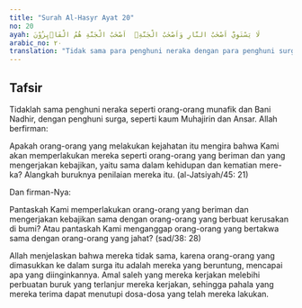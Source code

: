 ```yaml
---
title: "Surah Al-Hasyr Ayat 20"
no: 20
ayah: لَا يَسْتَوِيْٓ اَصْحٰبُ النَّارِ وَاَصْحٰبُ الْجَنَّةِۗ  اَصْحٰبُ الْجَنَّةِ هُمُ الْفَاۤىِٕزُوْنَ 
arabic_no: ٢٠
translation: "Tidak sama para penghuni neraka dengan para penghuni surga; para penghuni surga itulah orang-orang yang memperoleh kemenangan."
---
```


## Tafsir

Tidaklah sama penghuni neraka seperti orang-orang munafik dan Bani Nadhir, dengan penghuni surga, seperti kaum Muhajirin dan Ansar. Allah berfirman:

Apakah orang-orang yang melakukan kejahatan itu mengira bahwa Kami akan memperlakukan mereka seperti orang-orang yang beriman dan yang mengerjakan kebajikan, yaitu sama dalam kehidupan dan kematian mere-ka? Alangkah buruknya penilaian mereka itu. (al-Jatsiyah/45: 21)

Dan firman-Nya:

Pantaskah Kami memperlakukan orang-orang yang beriman dan mengerjakan kebajikan sama dengan orang-orang yang berbuat kerusakan di bumi? Atau pantaskah Kami menganggap orang-orang yang bertakwa sama dengan orang-orang yang jahat? (sad/38: 28)

Allah menjelaskan bahwa mereka tidak sama, karena orang-orang yang dimasukkan ke dalam surga itu adalah mereka yang beruntung, mencapai apa yang diinginkannya. Amal saleh yang mereka kerjakan melebihi perbuatan buruk yang terlanjur mereka kerjakan, sehingga pahala yang mereka terima dapat menutupi dosa-dosa yang telah mereka lakukan.
